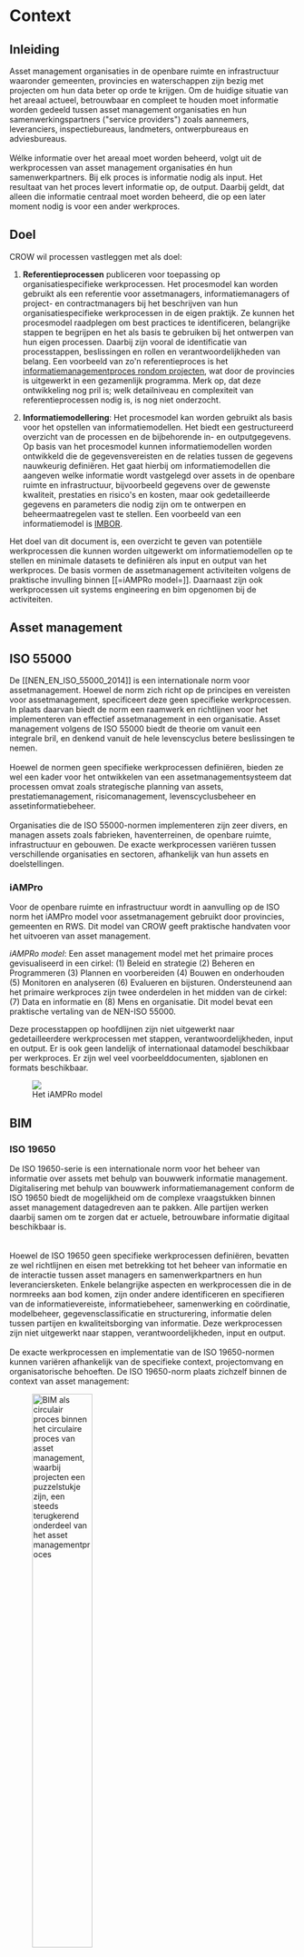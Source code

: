 # Context


## Inleiding
Asset management organisaties in de openbare ruimte en infrastructuur waaronder gemeenten, provincies en waterschappen zijn bezig met projecten om hun data beter op orde te krijgen. Om de huidige situatie van het areaal actueel, betrouwbaar en compleet te houden moet informatie worden gedeeld tussen asset management organisaties en hun samenwerkingspartners ("service providers") zoals aannemers, leveranciers, inspectiebureaus, landmeters, ontwerpbureaus en adviesbureaus.
<br><br>
Wélke informatie over het areaal moet worden beheerd, volgt uit de werkprocessen van asset management organisaties én hun samenwerkpartners. Bij elk proces is informatie nodig als input. Het resultaat van het proces levert informatie op, de output. Daarbij geldt, dat alleen die informatie centraal moet worden beheerd, die op een later moment nodig is voor een ander werkproces.  

## Doel
CROW wil processen vastleggen met als doel:

1. **Referentieprocessen** publiceren voor toepassing op organisatiespecifieke werkprocessen. Het procesmodel kan worden gebruikt als een referentie voor assetmanagers, informatiemanagers of project- en contractmanagers bij het beschrijven van hun organisatiespecifieke werkprocessen in de eigen praktijk. Ze kunnen het procesmodel raadplegen om best practices te identificeren, belangrijke stappen te begrijpen en het als basis te gebruiken bij het ontwerpen van hun eigen processen. Daarbij zijn vooral de identificatie van processtappen, beslissingen en rollen en verantwoordelijkheden van belang. Een voorbeeld van zo'n referentieproces is het [informatiemanagementproces rondom projecten](https://iampro-portaal.nl/Data-en-AM/Bouwwerk-informatiemanagement/BIM-Producten#Procesanalyse), wat door de provincies is uitgewerkt in een gezamenlijk programma. Merk op, dat deze ontwikkeling nog pril is; welk detailniveau en complexiteit van referentieprocessen nodig is, is nog niet onderzocht.

2. **Informatiemodellering**: Het procesmodel kan worden gebruikt als basis voor het opstellen van informatiemodellen. Het biedt een gestructureerd overzicht van de processen en de bijbehorende in- en outputgegevens. Op basis van het procesmodel kunnen informatiemodellen worden ontwikkeld die de gegevensvereisten en de relaties tussen de gegevens nauwkeurig definiëren. Het gaat hierbij om informatiemodellen die aangeven welke informatie wordt vastgelegd over assets in de openbare ruimte en infrastructuur, bijvoorbeeld gegevens over de gewenste kwaliteit, prestaties en risico's en kosten, maar ook gedetailleerde gegevens en parameters die nodig zijn om te ontwerpen en beheermaatregelen vast te stellen. Een voorbeeld van een informatiemodel is [IMBOR](https://www.crow.nl/thema-s/management-openbare-ruimte/imbor/actuele-versie-imbor).

Het doel van dit document is, een overzicht te geven van potentiële werkprocessen die kunnen worden uitgewerkt om informatiemodellen op te stellen en minimale datasets te definiëren als input en output van het werkproces. 
De basis vormen de assetmanagement activiteiten volgens de praktische invulling binnen [[=iAMPRo model=]]. Daarnaast zijn ook werkprocessen uit systems engineering en bim opgenomen bij de activiteiten.


## Asset management

## ISO 55000
De [[NEN_EN_ISO_55000_2014]] is een internationale norm voor assetmanagement. Hoewel de norm zich richt op de principes en vereisten voor assetmanagement, specificeert deze geen specifieke werkprocessen. In plaats daarvan biedt de norm een raamwerk en richtlijnen voor het implementeren van effectief assetmanagement in een organisatie. Asset management volgens de ISO 55000 biedt de theorie om vanuit een integrale bril, en denkend vanuit de hele levenscyclus betere beslissingen te nemen.
<br><br>
Hoewel de normen geen specifieke werkprocessen definiëren, bieden ze wel een kader voor het ontwikkelen van een assetmanagementsysteem dat processen omvat zoals strategische planning van assets, prestatiemanagement, risicomanagement, levenscyclusbeheer en assetinformatiebeheer. 
<br><br>
Organisaties die de ISO 55000-normen implementeren zijn zeer divers, en managen assets zoals fabrieken, haventerreinen, de openbare ruimte, infrastructuur en gebouwen. De exacte werkprocessen variëren tussen verschillende organisaties en sectoren, afhankelijk van hun assets en doelstellingen.


### iAMPro
Voor de openbare ruimte en infrastructuur wordt in aanvulling op de ISO norm het iAMPro model voor assetmanagement gebruikt door provincies, gemeenten en RWS. Dit model van CROW geeft praktische handvaten voor het uitvoeren van asset management.  
<p><dfn data-lt="iAMPRo model">iAMPRo model</dfn>: Een asset management model met het primaire proces gevisualiseerd in een cirkel: (1) Beleid en strategie (2) Beheren en Programmeren (3) Plannen en voorbereiden (4) Bouwen en onderhouden (5) Monitoren en analyseren (6) Evalueren en bijsturen. Ondersteunend aan het primaire werkproces zijn twee onderdelen in het midden van de cirkel: (7) Data en informatie en (8) Mens en organisatie. Dit model bevat een praktische vertaling van de NEN-ISO 55000. </p>
Deze processtappen op hoofdlijnen zijn niet uitgewerkt naar gedetailleerdere werkprocessen met stappen, verantwoordelijkheden, input en output. Er is ook geen landelijk of internationaal datamodel beschikbaar per werkproces. Er zijn wel veel voorbeelddocumenten, sjablonen en formats beschikbaar.

<figure>
<!-- Image Map Generated by http://www.image-map.net/ -->
<img src="./h/media/iAMProroos_scherper.png" usemap="#image-map">

<map name="image-map" alt="Het iAMPRo procesmodel met het primaire proces in een cirkel: (1) Beleid en strategie (2) Beheren en Programmeren (3) Plannen en voorbereiden (4) Bouwen en onderhouden (5) Monitoren en analyseren (6) Evalueren en bijsturen. Ondersteunen aan het primaire werkproces zijn twee onderdelen in het midden van de cirkel: (7) Data en informatie en (8) Mens en organisatie." width="50%">
<figcaption>Het iAMPRo model</caption>
    <area target="_self" alt="Monitoren en analyseren" title="Monitoren en analyseren" href="monitoren-en-analyseren" coords="177,487,299,699,105,744,36,649" shape="poly">
    <area target="_self" alt="Bouwen en onderhouden" title="Bouwen en onderhouden" href="#bouwen-en-onderhouden" coords="337,712,575,711,511,918,403,929" shape="poly">
    <area target="_self" alt="Plannen en voorbereiden" title="Plannen en voorbereiden" href="#plannen-en-voorbereiden" coords="732,491,609,699,815,745,881,650" shape="poly">
    <area target="_self" alt="Beheren en programmeren" title="Beheren en programmeren" href="#programmeren" coords="613,225,734,453,876,288,821,197" shape="poly">
    <area target="_self" alt="Beleid en strategie" title="Beleid en strategie" href="#beleid-en-strategie" coords="335,219,576,215,505,23,408,11" shape="poly">
    <area target="_self" alt="Evalueren en bijsturen" title="Evalueren en bijsturen" href="#evalueren-en-bijsturen" coords="301,237,173,453,27,289,88,195,300,234" shape="poly">
    <area target="_self" alt="Data en informatie" title="Data en informatie" href="#bim" coords="341,255,215,460,695,459,585,257" shape="poly">
    <area target="_self" alt="Mens en organisatie" title="Mens en organisatie" href="" coords="216,475,695,475,577,682,332,683" shape="poly">
</map>
</figure>

## BIM

### ISO 19650
De ISO 19650-serie is een internationale norm voor het beheer van informatie over assets met behulp van bouwwerk informatie management. Digitalisering met behulp van bouwwerk informatiemanagement conform de ISO 19650 biedt de mogelijkheid om de complexe vraagstukken binnen asset management datagedreven aan te pakken. Alle partijen werken daarbij samen om te zorgen dat er actuele, betrouwbare informatie digitaal beschikbaar is.  
<br><br>
Hoewel de ISO 19650 geen specifieke werkprocessen definiëren, bevatten ze wel richtlijnen en eisen met betrekking tot het beheer van informatie en de interactie tussen asset managers en samenwerkpartners en hun leveranciersketen. Enkele belangrijke aspecten en werkprocessen die in de normreeks aan bod komen, zijn onder andere identificeren en specifieren van de informatievereiste, informatiebeheer, samenwerking en coördinatie, modelbeheer, gegevensclassificatie en structurering, informatie delen tussen partijen en kwaliteitsborging van informatie. Deze werkprocessen zijn niet uitgewerkt naar stappen, verantwoordelijkheden, input en output.
<br><br>
De exacte werkprocessen en implementatie van de ISO 19650-normen kunnen variëren afhankelijk van de specifieke context, projectomvang en organisatorische behoeften. De ISO 19650-norm plaats zichzelf binnen de context van asset management:

<figure>
<img src="./h/media/ISO19650enAM.png" alt="BIM als circulair proces binnen het circulaire proces van asset management, waarbij projecten een puzzelstukje zijn, een steeds terugkerend onderdeel van het asset managementproces" width="50%">
<figcaption>BIM als onderdeel van asset management, waarbij projecten een puzzelstukje zijn, een steeds terugkerend onderdeel van het asset managementproces</caption>
</figure>

* [[NEN_EN_ISO_19650_1_2019]]
* [[NEN_EN_ISO_19650_2_2019]]
* [[NEN_EN_ISO_19650_3_2020]]
* [[NEN_EN_ISO_19650_4_2022]]
* [[NEN_EN_ISO_19650_5_2020]]

### Kennisposter BIM toepassingen
De BIM werkprocessen zijn door de Bouwinformatieraad op een kennisposter gezet, de [[Kennisposter_BIM_toepassingen]]. Deze zijn: Verzamelen, inwinnen, kwantificeren, genereren, specificeren, arrangeren, analyseren, coördineren, voorspellen, communiceren, visualiseren, uitwisselen, produceren, fabriceren, assembleren. Deze werkprocessen zijn niet uitgewerkt naar stappen, verantwoordelijkheden, input en output. Er is ook geen landelijk of internationaal datamodel beschikbaar per werkproces.

### NEN 2660-2
De [[NEN_2660_2_2022]] heeft als doel de standaard te zijn voor de ontwikkeling van ontologieën in de gebouwde omgeving. Het bevat drie belangrijke (hoofd)onderdelen:
* Een praktisch toplevelmodel waarin genoeg semantiek aangegeven wordt om het Informatiemodel Verkeerstekens, net als IMBOR, in uit te drukken.
* Extensies hierop voor de meest gebruikt toepassingen in de gebouwde omgeving.
* Een taalbinding (en daarmee de keuze voor) de LinkedData W3C standaarden: SKOS [[skos-primer]], RDFS [[rdf-schema]], OWL [[owl2-primer]] en SHACL [[shacl]]. 

De [[NEN_2660_2_2022]] bevat als het ware de kapstok om de in- en output bij een werkproces te beschrijven als informatiemodel.

## Systems Engineering

### ISO 15288
De [[ISO_IEC_IEEE_15288_2015]] beschrijft de principes en concepten van systems engineering, evenals de processen die moeten worden gevolgd om succesvolle systemen te ontwikkelen en te beheren. Het biedt een raamwerk voor het identificeren, specificeren, ontwerpen, implementeren, valideren en verifiëren van systeemeisen, evenals het plannen en beheren van de systeemlevenscyclus. De norm behandelt verschillende aspecten van systems engineering, waaronder systeemconcepten en -eisen, systeemarchitectuur, systeemintegratie, systeemverificatie en validatie, systeemonderhoud en systeemconfiguratiebeheer. Deze werkprocessen zijn niet uitgewerkt naar stappen, verantwoordelijkheden, input en output.
<br><br>
De ISO 15288 is bedoeld voor organisaties die betrokken zijn bij de ontwikkeling, implementatie, exploitatie en onderhoud van complexe systemen, waaronder zowel fysieke systemen als software-intensieve systemen. Het helpt organisaties bij het vaststellen van consistente en gestructureerde processen voor systems engineering, wat bijdraagt aan de kwaliteit, betrouwbaarheid en interoperabiliteit van systemen.

### Nederland
Voor de openbare ruimte en infrastructuur in Nederland wordt in aanvulling op de ISO norm gebruik gemaakt van diverse praktische handleidingen. In geen van deze handleidingen zijn werkprocessen uitgewerkt naar stappen, verantwoordelijkheden, input en output op het niveau waarmee een informatiemodel kan worden opgesteld. Er is grote diversiteit tussen organisaties.

#### Handboek specificeren
 Het [[Handboek_specificeren]] van CROW beschrijft een werkmethodiek waarmee projecten methodisch, transparant en eenduidig kunnen worden ingericht, ontwikkeld en uitgevoerd. In onderstaande tabel staat een samenvatting van de werkprocessen en de output die in het handboek worden beschreven:
| Stap | Doel | Analysemethodes | Output |
|------|------|-----------------|--------|
| Stap 1: Initiatief tot klanteisenspecificatie | Klantspecificatie en projectinformatie vaststellen | Stakeholderanalyse, Probleemanalyse, Doelenanalyse | Klantspecificatie, Projectinformatie |
| Stap 2: Ontwerp van het systeem | Ontwerp van het systeem vaststellen | Systeemanalyse, Contextanalyse, Functieanalyse | Systeemontwerp |
| Stap 3: Realisatie van het systeem | Realisatie van het systeem voltooien | Aspectsysteemanalyse, Eisenanalyse | Gerealiseerd systeem |
| Stap 4: Inbedrijfstelling en evaluatie | Inbedrijfstelling en evaluatie uitvoeren | RAMS-analyses, Faalvormanalyse | Inbedrijfgesteld systeem, Evaluatierapport |


#### Leidraad SE 
De [[Leidraad_SE_3]], voor Systems Engineering binnen de GWW-sector, is gemaakt binnen een samenwerkingsverband van Prorail, Rijkswaterstaat, NL Ingenieurs, Bouwend Nederland, de Vereniging van Waterbouwers en Techniek Nederland. Deze biedt een gemeenschappelijk kader voor systems engineering met eenduidige begrippen en processen. In eerdere versies werden concrete processen, eistypen en verificatie- en validatiemetmethoden genoemd, in versie 3 ligt meer nadruk op integraal werken, waarbij opener communicatie plaatsvindt
tussen opdrachtgevers, opdrachtnemers en overige belanghebbenden. 

#### Uitwisselafspraak UAV-GC contractspecificaties
DigiGO heeft een [Uitwisselafspraak_UAV_GC_Contractspecificaties] gepubliceerd. Dit bevat een informatiemodel op basis van de [[NEN_2660_2_2022]] en een taalbinding naar tabellen die gebruikt kunnen worden voor uitwisseling van contractspecificaties.

Contractspecificaties: De eisen met bijbehorende verificatievoorschriften die in een UAV-gc contract gesteld worden aan:

* Het Systeem (Functie en FysiekObject) in Vraagspecificatie Eisendeel;
* De Werkzaamheden in de vraagspoecificatie procesdeel en;
* De Informatieproducten in de Informatieleveringsspecificatie (soms onderdeel van het procesdeel)


## Risicomanagement
Binnen asset management is veel aandacht voor risico's, die helpen bij het prioriteren en budgetteren. 

### ISO 31000
[[NEN_EN_ISO_31000_2018]] biedt algemene richtlijnen voor risicomanagement, inclusief het identificeren en beoordelen van risico's, evenals het nemen van beslissingen op basis van risicoanalyse. Hoewel het zich niet specifiek richt op scenario-analyse, biedt het een overkoepelend kader dat nuttig kan zijn bij het uitvoeren van scenario-analyse.















